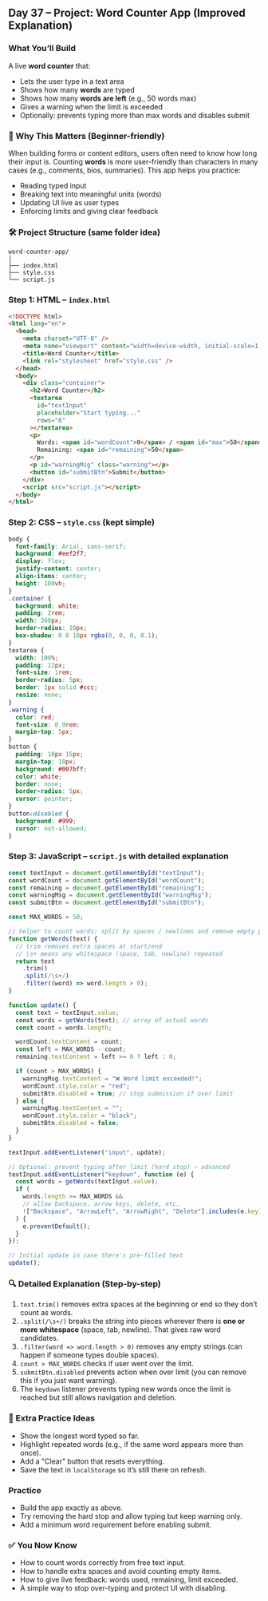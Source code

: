 <article class="day-block">

## Day 37 – Project: Word Counter App (Improved Explanation)

### What You’ll Build

A live **word counter** that:

- Lets the user type in a text area
- Shows how many **words** are typed
- Shows how many **words are left** (e.g., 50 words max)
- Gives a warning when the limit is exceeded
- Optionally: prevents typing more than max words and disables submit

<div class="section-break"></div>

### 🧠 Why This Matters (Beginner-friendly)

When building forms or content editors, users often need to know how long their input is. Counting **words** is more user-friendly than characters in many cases (e.g., comments, bios, summaries). This app helps you practice:

- Reading typed input
- Breaking text into meaningful units (words)
- Updating UI live as user types
- Enforcing limits and giving clear feedback

<div class="section-break"></div>

### 🛠 Project Structure (same folder idea)

```
word-counter-app/
│
├── index.html
├── style.css
└── script.js
```

<div class="section-break"></div>

### Step 1: HTML – `index.html`

```html
<!DOCTYPE html>
<html lang="en">
  <head>
    <meta charset="UTF-8" />
    <meta name="viewport" content="width=device-width, initial-scale=1.0" />
    <title>Word Counter</title>
    <link rel="stylesheet" href="style.css" />
  </head>
  <body>
    <div class="container">
      <h2>Word Counter</h2>
      <textarea
        id="textInput"
        placeholder="Start typing..."
        rows="6"
      ></textarea>
      <p>
        Words: <span id="wordCount">0</span> / <span id="max">50</span> •
        Remaining: <span id="remaining">50</span>
      </p>
      <p id="warningMsg" class="warning"></p>
      <button id="submitBtn">Submit</button>
    </div>
    <script src="script.js"></script>
  </body>
</html>
```

<div class="section-break"></div>

### Step 2: CSS – `style.css` (kept simple)

```css
body {
  font-family: Arial, sans-serif;
  background: #eef2f7;
  display: flex;
  justify-content: center;
  align-items: center;
  height: 100vh;
}
.container {
  background: white;
  padding: 2rem;
  width: 360px;
  border-radius: 10px;
  box-shadow: 0 0 10px rgba(0, 0, 0, 0.1);
}
textarea {
  width: 100%;
  padding: 12px;
  font-size: 1rem;
  border-radius: 5px;
  border: 1px solid #ccc;
  resize: none;
}
.warning {
  color: red;
  font-size: 0.9rem;
  margin-top: 5px;
}
button {
  padding: 10px 15px;
  margin-top: 10px;
  background: #007bff;
  color: white;
  border: none;
  border-radius: 5px;
  cursor: pointer;
}
button:disabled {
  background: #999;
  cursor: not-allowed;
}
```

<div class="section-break"></div>

### Step 3: JavaScript – `script.js` with detailed explanation

```js
const textInput = document.getElementById("textInput");
const wordCount = document.getElementById("wordCount");
const remaining = document.getElementById("remaining");
const warningMsg = document.getElementById("warningMsg");
const submitBtn = document.getElementById("submitBtn");

const MAX_WORDS = 50;

// helper to count words: split by spaces / newlines and remove empty parts
function getWords(text) {
  // trim removes extra spaces at start/end
  // \s+ means any whitespace (space, tab, newline) repeated
  return text
    .trim()
    .split(/\s+/)
    .filter((word) => word.length > 0);
}

function update() {
  const text = textInput.value;
  const words = getWords(text); // array of actual words
  const count = words.length;

  wordCount.textContent = count;
  const left = MAX_WORDS - count;
  remaining.textContent = left >= 0 ? left : 0;

  if (count > MAX_WORDS) {
    warningMsg.textContent = "❌ Word limit exceeded!";
    wordCount.style.color = "red";
    submitBtn.disabled = true; // stop submission if over limit
  } else {
    warningMsg.textContent = "";
    wordCount.style.color = "black";
    submitBtn.disabled = false;
  }
}

textInput.addEventListener("input", update);

// Optional: prevent typing after limit (hard stop) – advanced
textInput.addEventListener("keydown", function (e) {
  const words = getWords(textInput.value);
  if (
    words.length >= MAX_WORDS &&
    // allow backspace, arrow keys, delete, etc.
    !["Backspace", "ArrowLeft", "ArrowRight", "Delete"].includes(e.key)
  ) {
    e.preventDefault();
  }
});

// Initial update in case there's pre-filled text
update();
```

<div class="section-break"></div>

### 🔍 Detailed Explanation (Step-by-step)

1. `text.trim()` removes extra spaces at the beginning or end so they don’t count as words.
2. `.split(/\s+/)` breaks the string into pieces wherever there is **one or more whitespace** (space, tab, newline). That gives raw word candidates.
3. `.filter(word => word.length > 0)` removes any empty strings (can happen if someone types double spaces).
4. `count > MAX_WORDS` checks if user went over the limit.
5. `submitBtn.disabled` prevents action when over limit (you can remove this if you just want warning).
6. The `keydown` listener prevents typing new words once the limit is reached but still allows navigation and deletion.

<div class="section-break"></div>

### 🧪 Extra Practice Ideas

- Show the longest word typed so far.
- Highlight repeated words (e.g., if the same word appears more than once).
- Add a "Clear" button that resets everything.
- Save the text in `localStorage` so it’s still there on refresh.

<div class="section-break"></div>

<div class="practice">

### Practice

- Build the app exactly as above.
- Try removing the hard stop and allow typing but keep warning only.
- Add a minimum word requirement before enabling submit.

</div>

<div class="section-break"></div>

### ✅ You Now Know

- How to count words correctly from free text input.
- How to handle extra spaces and avoid counting empty items.
- How to give live feedback: words used, remaining, limit exceeded.
- A simple way to stop over-typing and protect UI with disabling.

</article>
